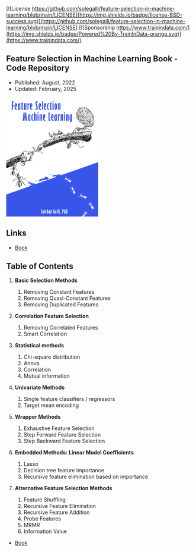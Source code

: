 ﻿[![License https://github.com/solegalli/feature-selection-in-machine-learning/blob/main/LICENSE](https://img.shields.io/badge/license-BSD-success.svg)](https://github.com/solegalli/feature-selection-in-machine-learning/blob/main/LICENSE)
[![Sponsorship https://www.trainindata.com/](https://img.shields.io/badge/Powered%20By-TrainInData-orange.svg)](https://www.trainindata.com/)

## Feature Selection in Machine Learning Book - Code Repository

- Published: August, 2022
- Updated: February, 2025

[<img src="./FSML-bookcover.png" width="248">](https://www.trainindata.com/p/feature-selection-in-machine-learning-book)

## Links

- [Book](https://www.trainindata.com/p/feature-selection-in-machine-learning-book)


## Table of Contents

1. **Basic Selection Methods**
	1. Removing Constant Features
	2. Removing Quasi-Constant Features
	3. Removing Duplicated Features

2. **Correlation Feature Selection**
	1. Removing Correlated Features 
	2. Smart Correlation

3. **Statistical methods**
	1. Chi-square distribution
	2. Anova
	3. Correlation
	4. Mutual information

4. **Univariate Methods**
	1. Single feature classifiers / regressors
	2. Target mean encoding

5. **Wrapper Methods**
	1. Exhaustive Feature Selection
	2. Step Forward Feature Selection
	3. Step Backward Feature Selection 

6. **Embedded Methods: Linear Model Coefficients**
	1. Lasso
	2. Decision tree feature importance
	3. Recursive feature elimination based on importance 

7. **Alternative Feature Selection Methods**
	1. Feature Shuffling
	2. Recursive Feature Elimination
	3. Recursive Feature Addition
	4. Probe Features
	5. MRMR
	6. Information Value


- [Book](https://www.trainindata.com/p/feature-selection-in-machine-learning-book)

